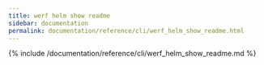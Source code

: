 ```yaml
---
title: werf helm show readme
sidebar: documentation
permalink: documentation/reference/cli/werf_helm_show_readme.html
---
```


{% include /documentation/reference/cli/werf_helm_show_readme.md %}
